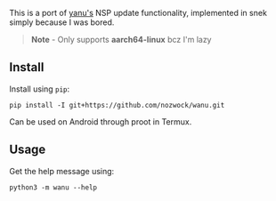 This is a port of [yanu's](https://github.com/nozwock/yanu) NSP update functionality, implemented in snek simply because I was bored.

> **Note** - Only supports **aarch64-linux** bcz I'm lazy

## Install

Install using `pip`:
```
pip install -I git+https://github.com/nozwock/wanu.git
```

Can be used on Android through proot in Termux.

## Usage

Get the help message using:
```
python3 -m wanu --help
```
